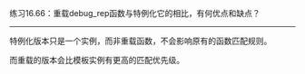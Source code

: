 练习16.66：重载debug_rep函数与特例化它的相比，有何优点和缺点？

---

特例化版本只是一个实例，而非重载函数，不会影响原有的函数匹配规则。

而重载的版本会比模板实例有更高的匹配优先级。
